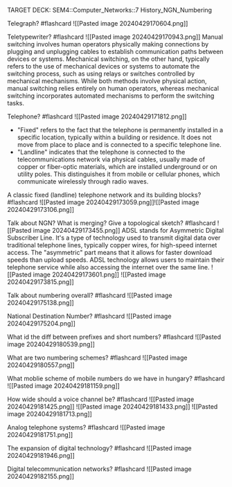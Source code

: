 TARGET DECK: SEM4::Computer_Networks::7 History_NGN_Numbering

Telegraph? #flashcard 
![[Pasted image 20240429170604.png]]
<!--ID: 1714407125648-->


Teletypewriter? #flashcard 
![[Pasted image 20240429170943.png]]
Manual switching involves human operators physically making connections by plugging and unplugging cables to establish communication paths between devices or systems. Mechanical switching, on the other hand, typically refers to the use of mechanical devices or systems to automate the switching process, such as using relays or switches controlled by mechanical mechanisms. While both methods involve physical action, manual switching relies entirely on human operators, whereas mechanical switching incorporates automated mechanisms to perform the switching tasks.
<!--ID: 1714407125656-->



Telephone? #flashcard 
![[Pasted image 20240429171812.png]]
- "Fixed" refers to the fact that the telephone is permanently installed in a specific location, typically within a building or residence. It does not move from place to place and is connected to a specific telephone line.
- "Landline" indicates that the telephone is connected to the telecommunications network via physical cables, usually made of copper or fiber-optic materials, which are installed underground or on utility poles. This distinguishes it from mobile or cellular phones, which communicate wirelessly through radio waves.
<!--ID: 1714407125663-->



A classic fixed (landline) telephone network and its building blocks?  #flashcard 
![[Pasted image 20240429173059.png]]![[Pasted image 20240429173106.png]]
<!--ID: 1714407125670-->


Talk about NGN?
What is merging? 
Give a topological sketch? #flashcard 
![[Pasted image 20240429173455.png]]
ADSL stands for Asymmetric Digital Subscriber Line. It's a type of technology used to transmit digital data over traditional telephone lines, typically copper wires, for high-speed internet access. The "asymmetric" part means that it allows for faster download speeds than upload speeds. ADSL technology allows users to maintain their telephone service while also accessing the internet over the same line.
![[Pasted image 20240429173601.png]]
![[Pasted image 20240429173815.png]]
<!--ID: 1714407125676-->



Talk about numbering overall? #flashcard 
![[Pasted image 20240429175138.png]]
<!--ID: 1714407125685-->


National Destination Number? #flashcard 
![[Pasted image 20240429175204.png]]
<!--ID: 1714407125690-->


What id the diff between prefixes and short numbers? #flashcard 
![[Pasted image 20240429180539.png]]
<!--ID: 1714407125701-->


What are two numbering schemes? #flashcard 
![[Pasted image 20240429180557.png]]
<!--ID: 1714407125707-->


What moblie scheme of mobile numbers do we have in hungary? #flashcard 
![[Pasted image 20240429181159.png]]
<!--ID: 1714407125714-->


How wide should a voice channel be? #flashcard 
![[Pasted image 20240429181425.png]]
![[Pasted image 20240429181433.png]]
![[Pasted image 20240429181713.png]]
<!--ID: 1714407276428-->


Analog telephone systems? #flashcard 
![[Pasted image 20240429181751.png]]
<!--ID: 1714407719737-->



The expansion of digital technology? #flashcard 
![[Pasted image 20240429181946.png]]
<!--ID: 1714407719743-->


Digital telecommunication networks? #flashcard 
![[Pasted image 20240429182155.png]]
<!--ID: 1714407719751-->



